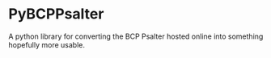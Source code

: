 PyBCPPsalter
============

A python library for converting the BCP Psalter hosted online into something hopefully more usable.
